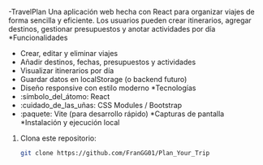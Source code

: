 -TravelPlan
Una aplicación web hecha con React para organizar viajes de forma sencilla y eficiente. Los usuarios pueden crear itinerarios, agregar destinos, gestionar presupuestos y anotar actividades por día
*Funcionalidades
- Crear, editar y eliminar viajes
- Añadir destinos, fechas, presupuestos y actividades
- Visualizar itinerarios por día
- Guardar datos en localStorage (o backend futuro)
- Diseño responsive con estilo moderno
*Tecnologías
- :símbolo_del_átomo: React
- :cuidado_de_las_uñas: CSS Modules  / Bootstrap
- :paquete: Vite (para desarrollo rápido)
*Capturas de pantalla
*Instalación y ejecución local
1. Clona este repositorio:
   ```bash
   git clone https://github.com/FranGG01/Plan_Your_Trip